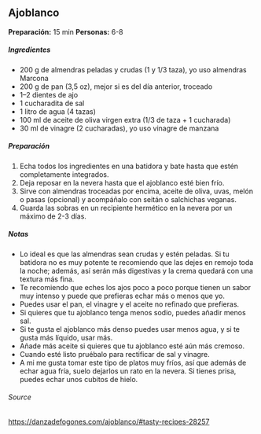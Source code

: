 ## Ajoblanco

**Preparación:** 15 min
**Personas:** 6-8

##### Ingredientes

* 200 g de almendras peladas y crudas (1 y 1/3 taza), yo uso almendras Marcona
* 200 g de pan (3,5 oz), mejor si es del día anterior, troceado
* 1–2 dientes de ajo
* 1 cucharadita de sal
* 1 litro de agua (4 tazas)
* 100 ml de aceite de oliva virgen extra (1/3 de taza + 1 cucharada)
* 30 ml de vinagre (2 cucharadas), yo uso vinagre de manzana

##### Preparación

1. Echa todos los ingredientes en una batidora y bate hasta que estén completamente integrados.
2. Deja reposar en la nevera hasta que el ajoblanco esté bien frío.
3. Sirve con almendras troceadas por encima, aceite de oliva, uvas, melón o pasas (opcional) y acompáñalo con seitán o salchichas veganas.
4. Guarda las sobras en un recipiente hermético en la nevera por un máximo de 2-3 días.

##### Notas

* Lo ideal es que las almendras sean crudas y estén peladas. Si tu batidora no es muy potente te recomiendo que las dejes en remojo toda la noche; además, así serán más digestivas y la crema quedará con una textura más fina.
* Te recomiendo que eches los ajos poco a poco porque tienen un sabor muy intenso y puede que prefieras echar más o menos que yo.
* Puedes usar el pan, el vinagre y el aceite no refinado que prefieras.
* Si quieres que tu ajoblanco tenga menos sodio, puedes añadir menos sal.
* Si te gusta el ajoblanco más denso puedes usar menos agua, y si te gusta más líquido, usar más.
* Añade más aceite si quieres que tu ajoblanco esté aún más cremoso.
* Cuando esté listo pruébalo para rectificar de sal y vinagre.
* A mi me gusta tomar este tipo de platos muy fríos, así que además de echar agua fría, suelo dejarlos un rato en la nevera. Si tienes prisa, puedes echar unos cubitos de hielo.

###### Source
https://danzadefogones.com/ajoblanco/#tasty-recipes-28257

